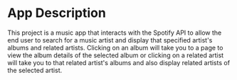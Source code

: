 
# App Description

This project is a music app that interacts with the Spotify API to allow the end user
to search for a music artist and display that specified artist's albums and related artists.
Clicking on an album will take you to a page to view the album details of the selected album or
clicking on a related artist will take you to that related artist's albums and also display related
artists of the selected artist.

